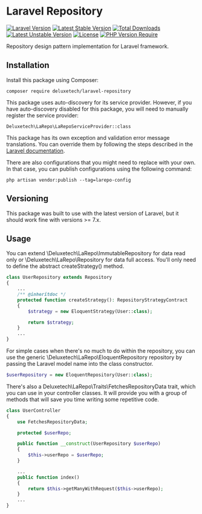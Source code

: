 # Laravel Repository

[![Laravel Version](https://img.shields.io/badge/Laravel-7.x%2F8.x%2F9.x-blue)](https://laravel.com/)
[![Latest Stable Version](http://poser.pugx.org/deluxetech/laravel-repository/v)](https://packagist.org/packages/deluxetech/laravel-repository) [![Total Downloads](http://poser.pugx.org/deluxetech/laravel-repository/downloads)](https://packagist.org/packages/deluxetech/laravel-repository) [![Latest Unstable Version](http://poser.pugx.org/deluxetech/laravel-repository/v/unstable)](https://packagist.org/packages/deluxetech/laravel-repository) [![License](http://poser.pugx.org/deluxetech/laravel-repository/license)](https://packagist.org/packages/deluxetech/laravel-repository) [![PHP Version Require](http://poser.pugx.org/deluxetech/laravel-repository/require/php)](https://packagist.org/packages/deluxetech/laravel-repository)

Repository design pattern implementation for Laravel framework.

## Installation

Install this package using Composer:

```
composer require deluxetech/laravel-repository
```

This package uses auto-discovery for its service provider. However, if you have auto-discovery disabled for this package, you will need to manually register the service provider:

```
Deluxetech\LaRepo\LaRepoServiceProvider::class
```

This package has its own exception and validation error message translations. You can override them by following the steps described in the <a href="https://laravel.com/docs/9.x/localization#overriding-package-language-files" target="_blank">Laravel documentation</a>.

There are also configurations that you might need to replace with your own. In that case, you can publish configurations using the following command:

```
php artisan vendor:publish --tag=larepo-config
```

## Versioning

This package was built to use with the latest version of Laravel, but it should work fine with versions >= 7.x.

## Usage

You can extend \Deluxetech\LaRepo\ImmutableRepository for data read only or \Deluxetech\LaRepo\Repository for data full access. You'll only need to define the abstract createStrategy() method.

```php
class UserRepository extends Repository
{
    ...
    /** @inheritdoc */
    protected function createStrategy(): RepositoryStrategyContract
    {
        $strategy = new EloquentStrategy(User::class);

        return $strategy;
    }
    ...
}
```

For simple cases when there's no much to do within the repository, you can use the generic \Deluxetech\LaRepo\EloquentRepository repository by passing the Laravel model name into the class constructor.

```php
$userRepository = new EloquentRepository(User::class);
```

There's also a Deluxetech\LaRepo\Traits\FetchesRepositoryData trait, which you can use in your controller classes. It will provide you with a group of methods that will save you time writing some repetitive code.

```php
class UserController
{
    use FetchesRepositoryData;

    protected $userRepo;

    public function __construct(UserRepository $userRepo)
    {
        $this->userRepo = $userRepo;
    }

    ...
    public function index()
    {
        return $this->getManyWithRequest($this->userRepo);
    }
    ...
}
```
